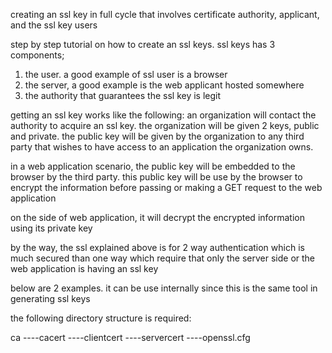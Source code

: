 
creating an ssl key in full cycle that involves certificate authority, applicant, and the ssl key users 


step by step tutorial on how to create an ssl keys.
ssl keys has 3 components; 
1) the user. a good example of ssl user is a browser
2) the server, a good example is the web applicant hosted somewhere
3) the authority that guarantees the ssl key is legit

getting an ssl key works like the following:
an organization will contact the authority to acquire an ssl key. the organization will be given 2 keys,
public and private. the public key will be given by the organization to any third party that wishes to
have access to an application the organization owns.

in a web application scenario, the public key will be embedded to the browser by the third party. this public key
will be use by the browser to encrypt the information before passing or making a GET request to the web application

on the side of web application, it will decrypt the encrypted information using its private key

by the way, the ssl explained above is for 2 way authentication which is much secured than one way
which require that only the server side or the web application is having an ssl key


below are 2 examples. it can be use internally since this is the same tool in generating ssl keys

the following directory structure is required:

ca
----cacert
----clientcert
----servercert
----openssl.cfg